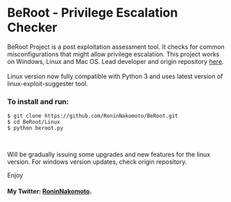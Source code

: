 # BeRoot - Privilege Escalation Checker


BeRoot Project is a post exploitation assessment tool. It checks for common misconfigurations that might allow privilege escalation. 
This project works on Windows, Linux and Mac OS. Lead developer and origin repository [here](https://github.com/AlessandroZ/BeRoot/).</br></br>
Linux version  now fully compatible with Python 3 and uses latest version of linux-exploit-suggester tool. </br>



### To install and run:
```
$ git clone https://github.com/RoninNakomoto/BeRoot.git
$ cd BeRoot/Linux
$ python beroot.py
```
</br>

Will be gradually issuing some upgrades and new features for the linux version.
For windows version updates, check origin repository.





Enjoy

#### My Twitter: [RoninNakomoto](https://twitter.com/RoninNakomoto).

